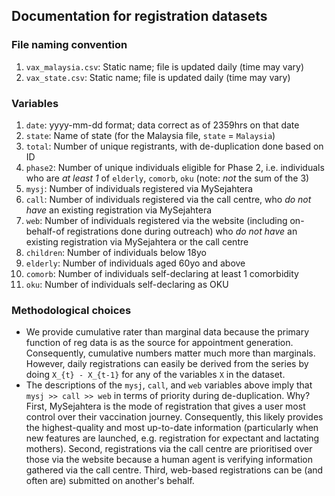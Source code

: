 ## Documentation for registration datasets

### File naming convention

1) `vax_malaysia.csv`: Static name; file is updated daily (time may vary)
2) `vax_state.csv`: Static name; file is updated daily (time may vary)

### Variables

1) `date`: yyyy-mm-dd format; data correct as of 2359hrs on that date
2) `state`: Name of state (for the Malaysia file, `state` = `Malaysia`)
3) `total`: Number of unique registrants, with de-duplication done based on ID
4) `phase2`: Number of unique individuals eligible for Phase 2, i.e. individuals who are _at least 1_ of `elderly`, `comorb`, `oku` (note: _not_ the sum of the 3)
5) `mysj`: Number of individuals registered via MySejahtera
6) `call`: Number of individuals registered via the call centre, who _do not have_ an existing registration via MySejahtera 
7) `web`: Number of individuals registered via the website (including on-behalf-of registrations done during outreach) who _do not have_ an existing registration via MySejahtera or the call centre
8) `children`: Number of individuals below 18yo
9) `elderly`: Number of individuals aged 60yo and above
10) `comorb`: Number of individuals self-declaring at least 1 comorbidity
11) `oku`: Number of individuals self-declaring as OKU

### Methodological choices
+ We provide cumulative rater than marginal data because the primary function of reg data is as the source for appointment generation. Consequently, cumulative numbers matter much more than marginals. However, daily registrations can easily be derived from the series by doing `X_{t} - X_{t-1}` for any of the variables `X` in the dataset.
+ The descriptions of the `mysj`, `call`, and `web` variables above imply that `mysj >> call >> web` in terms of priority during de-duplication. Why? First, MySejahtera is the mode of registration that gives a user most control over their vaccination journey. Consequently, this likely provides the highest-quality and most up-to-date information (particularly when new features are launched, e.g. registration for expectant and lactating mothers). Second, registrations via the call centre are prioritised over those via the website because a human agent is verifying information gathered via the call centre. Third, web-based registrations can be (and often are) submitted on another's behalf. 
